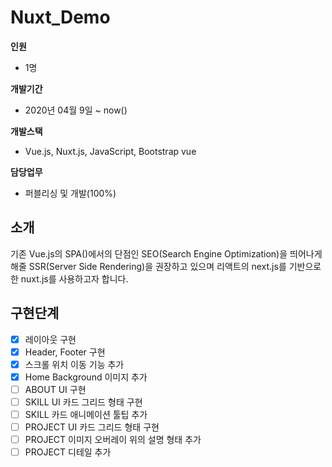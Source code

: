 # Nuxt_Demo

**인원**

  - 1명

**개발기간**

  - 2020년 04월 9일 ~ now()

**개발스택**

  - Vue.js, Nuxt.js, JavaScript, Bootstrap vue

**담당업무**
  
  - 퍼블리싱 및 개발(100%)

## 소개
기존 Vue.js의 SPA()에서의 단점인 SEO(Search Engine Optimization)을 띄어나게 해줄 
SSR(Server Side Rendering)을 권장하고 있으며 리액트의 next.js를 기반으로한 nuxt.js를 사용하고자 합니다.

## 구현단계
- [x] 레이아웃 구현
- [x] Header, Footer 구현
- [x] 스크롤 위치 이동 기능 추가
- [x] Home Background 이미지 추가
- [ ] ABOUT UI 구현
- [ ] SKILL UI 카드 그리드 형태 구현
- [ ] SKILL 카드 애니메이션 툴팁 추가
- [ ] PROJECT UI 카드 그리드 형태 구현
- [ ] PROJECT 이미지 오버레이 위의 설명 형태 추가
- [ ] PROJECT 디테일 추가